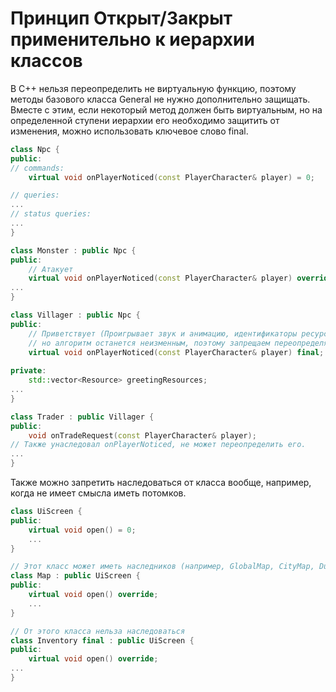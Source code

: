 # Принцип Открыт/Закрыт применительно к иерархии классов
В С++ нельзя переопределить не виртуальную функцию, поэтому методы базового класса General не нужно дополнительно защищать.
Вместе с этим, если некоторый метод должен быть виртуальным, но на определенной ступени иерархии его необходимо защитить от изменения, можно использовать ключевое слово final.
```cpp
class Npc {
public:
// commands:
    virtual void onPlayerNoticed(const PlayerCharacter& player) = 0;

// queries:
...
// status queries:
...
}

class Monster : public Npc {
public:
    // Атакует
    virtual void onPlayerNoticed(const PlayerCharacter& player) override;
...
}

class Villager : public Npc {
public:
    // Приветствует (Проигрывает звук и анимацию, идентификаторы ресурсов приветствия будут меняться в потомках,
    // но алгоритм останется неизменным, поэтому запрещаем переопределять метод потомкам.
    virtual void onPlayerNoticed(const PlayerCharacter& player) final;
    
private:
    std::vector<Resource> greetingResources;
...
}

class Trader : public Villager {
public:
    void onTradeRequest(const PlayerCharacter& player);
// Также унаследовал onPlayerNoticed, не может переопределить его.
...
}
```
Также можно запретить наследоваться от класса вообще, например, когда не имеет смысла иметь потомков.
```cpp
class UiScreen {
public:
    virtual void open() = 0;
    ...
}

// Этот класс может иметь наследников (например, GlobalMap, CityMap, DungeonMap, etc...)
class Map : public UiScreen {
public:
    virtual void open() override;
    ...
}

// От этого класса нельза наследоваться
class Inventory final : public UiScreen {
public:
    virtual void open() override;
...
}
```